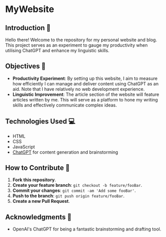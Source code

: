 # MyWebsite

## Introduction :wave:

Hello there! Welcome to the repository for my personal website and blog. This project serves as an experiment to gauge my productivity when utilising ChatGPT and enhance my linguistic skills.

## Objectives :dart:

- **Productivity Experiment**: By setting up this website, I aim to measure how efficiently I can manage and deliver content using ChatGPT as an aid. Note that I have relatively no web development experience.
- **Linguistic Improvement**: The article section of the website will feature articles written by me. This will serve as a platform to hone my writing skills and effectively communicate complex ideas.

## Technologies Used :computer:

- HTML
- CSS
- JavaScript
- [ChatGPT](https://openai.com/research/chatgpt) for content generation and brainstorming

## How to Contribute :handshake:

1. **Fork this repository**.
2. **Create your feature branch**: `git checkout -b feature/fooBar`.
3. **Commit your changes**: `git commit -am 'Add some fooBar'`.
4. **Push to the branch**: `git push origin feature/fooBar`.
5. **Create a new Pull Request**.

## Acknowledgments :clap:

- OpenAI's ChatGPT for being a fantastic brainstorming and drafting tool.
